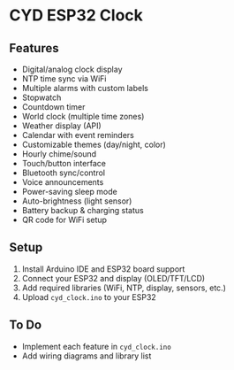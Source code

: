 # CYD ESP32 Clock

## Features
- Digital/analog clock display
- NTP time sync via WiFi
- Multiple alarms with custom labels
- Stopwatch
- Countdown timer
- World clock (multiple time zones)
- Weather display (API)
- Calendar with event reminders
- Customizable themes (day/night, color)
- Hourly chime/sound
- Touch/button interface
- Bluetooth sync/control
- Voice announcements
- Power-saving sleep mode
- Auto-brightness (light sensor)
- Battery backup & charging status
- QR code for WiFi setup

## Setup
1. Install Arduino IDE and ESP32 board support
2. Connect your ESP32 and display (OLED/TFT/LCD)
3. Add required libraries (WiFi, NTP, display, sensors, etc.)
4. Upload `cyd_clock.ino` to your ESP32

## To Do
- Implement each feature in `cyd_clock.ino`
- Add wiring diagrams and library list
